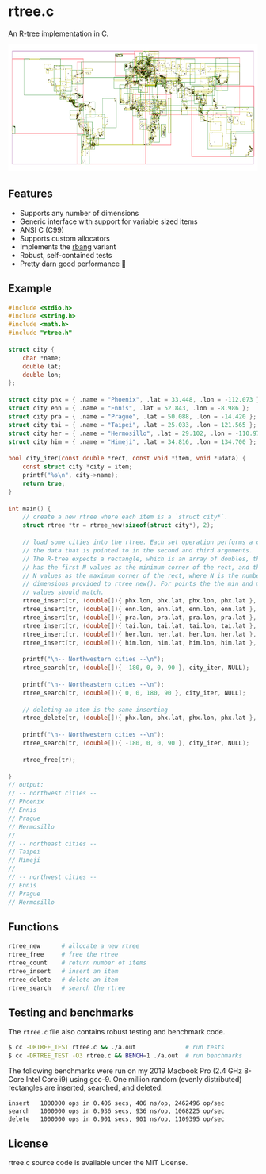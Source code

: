 # rtree.c

An [R-tree](https://en.wikipedia.org/wiki/R-tree) implementation in C. 

<img src="cities.png" width="512" height="256" border="0" alt="Cities">

## Features

- Supports any number of dimensions
- Generic interface with support for variable sized items
- ANSI C (C99)
- Supports custom allocators
- Implements the [rbang](https://github.com/tidwall/rbang) variant
- Robust, self-contained tests
- Pretty darn good performance 🚀

## Example

```c
#include <stdio.h>
#include <string.h>
#include <math.h>
#include "rtree.h"

struct city {
    char *name;
    double lat;
    double lon;
};

struct city phx = { .name = "Phoenix", .lat = 33.448, .lon = -112.073 };
struct city enn = { .name = "Ennis", .lat = 52.843, .lon = -8.986 };
struct city pra = { .name = "Prague", .lat = 50.088, .lon = -14.420 };
struct city tai = { .name = "Taipei", .lat = 25.033, .lon = 121.565 };
struct city her = { .name = "Hermosillo", .lat = 29.102, .lon = -110.977 };
struct city him = { .name = "Himeji", .lat = 34.816, .lon = 134.700 };

bool city_iter(const double *rect, const void *item, void *udata) {
    const struct city *city = item;
    printf("%s\n", city->name);
    return true;
}

int main() {
    // create a new rtree where each item is a `struct city*`. 
    struct rtree *tr = rtree_new(sizeof(struct city*), 2);

    // load some cities into the rtree. Each set operation performs a copy of 
    // the data that is pointed to in the second and third arguments. 
    // The R-tree expects a rectangle, which is an array of doubles, that
    // has the first N values as the minimum corner of the rect, and the next
    // N values as the maximum corner of the rect, where N is the number of
    // dimensions provided to rtree_new(). For points the the min and max
    // values should match.
    rtree_insert(tr, (double[]){ phx.lon, phx.lat, phx.lon, phx.lat }, &phx);
    rtree_insert(tr, (double[]){ enn.lon, enn.lat, enn.lon, enn.lat }, &enn);
    rtree_insert(tr, (double[]){ pra.lon, pra.lat, pra.lon, pra.lat }, &pra);
    rtree_insert(tr, (double[]){ tai.lon, tai.lat, tai.lon, tai.lat }, &tai);
    rtree_insert(tr, (double[]){ her.lon, her.lat, her.lon, her.lat }, &her);
    rtree_insert(tr, (double[]){ him.lon, him.lat, him.lon, him.lat }, &him);
    
    printf("\n-- Northwestern cities --\n");
    rtree_search(tr, (double[]){ -180, 0, 0, 90 }, city_iter, NULL);

    printf("\n-- Northeastern cities --\n");
    rtree_search(tr, (double[]){ 0, 0, 180, 90 }, city_iter, NULL);

    // deleting an item is the same inserting
    rtree_delete(tr, (double[]){ phx.lon, phx.lat, phx.lon, phx.lat }, &phx);

    printf("\n-- Northwestern cities --\n");
    rtree_search(tr, (double[]){ -180, 0, 0, 90 }, city_iter, NULL);

    rtree_free(tr);

}
// output:
// -- northwest cities --
// Phoenix
// Ennis
// Prague
// Hermosillo
// 
// -- northeast cities --
// Taipei
// Himeji
// 
// -- northwest cities --
// Ennis
// Prague
// Hermosillo
```

## Functions

```sh
rtree_new      # allocate a new rtree
rtree_free     # free the rtree
rtree_count    # return number of items
rtree_insert   # insert an item
rtree_delete   # delete an item
rtree_search   # search the rtree
```

## Testing and benchmarks

The `rtree.c` file also contains robust testing and benchmark code.

```sh
$ cc -DRTREE_TEST rtree.c && ./a.out              # run tests
$ cc -DRTREE_TEST -O3 rtree.c && BENCH=1 ./a.out  # run benchmarks
```

The following benchmarks were run on my 2019 Macbook Pro (2.4 GHz 8-Core Intel Core i9) using gcc-9. One million random (evenly distributed) rectangles are inserted, searched, and deleted.

```
insert   1000000 ops in 0.406 secs, 406 ns/op, 2462496 op/sec
search   1000000 ops in 0.936 secs, 936 ns/op, 1068225 op/sec
delete   1000000 ops in 0.901 secs, 901 ns/op, 1109395 op/sec
```

## License

rtree.c source code is available under the MIT License.
